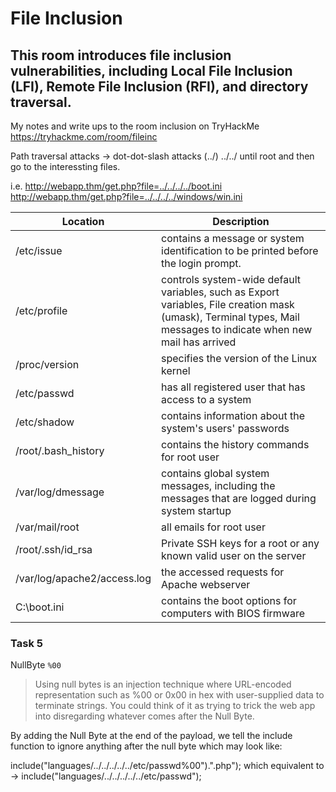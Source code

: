 # File Inclusion 
## This room introduces file inclusion vulnerabilities, including Local File Inclusion (LFI), Remote File Inclusion (RFI), and directory traversal.

My notes and write ups to the room inclusion on TryHackMe
https://tryhackme.com/room/fileinc


Path traversal attacks -> dot-dot-slash attacks  (../)
../../ until root and then go to the interessting files.  

i.e. 
http://webapp.thm/get.php?file=../../../../boot.ini  
http://webapp.thm/get.php?file=../../../../windows/win.ini  

|Location	            |Description      |
|---------------------------|-----------------| 
|/etc/issue	            |contains a message or system identification to be printed before the login prompt.|
|/etc/profile	            |controls system-wide default variables, such as Export variables, File creation mask (umask), Terminal types, Mail messages to indicate when new mail has arrived|
|/proc/version	            |specifies the version of the Linux kernel|
|/etc/passwd	            |has all registered user that has access to a system|
|/etc/shadow	            |contains information about the system's users' passwords|
|/root/.bash_history        |contains the history commands for root user|
|/var/log/dmessage          |contains global system messages, including the messages that are logged during system startup|
|/var/mail/root             |all emails for root user|
|/root/.ssh/id_rsa          |Private SSH keys for a root or any known valid user on the server|
|/var/log/apache2/access.log|the accessed requests for Apache  webserver|
|C:\boot.ini|contains the boot options for computers with BIOS firmware|

### Task 5 

NullByte `%00`
> Using null bytes is an injection technique where URL-encoded representation such as %00 or 0x00 in hex with user-supplied data to terminate strings. You could think of it as trying to trick the web app into disregarding whatever comes after the Null Byte.
 
By adding the Null Byte at the end of the payload, we tell the  include function to ignore anything after the null byte which may look like:
 
include("languages/../../../../../etc/passwd%00").".php"); which equivalent to → include("languages/../../../../../etc/passwd");


